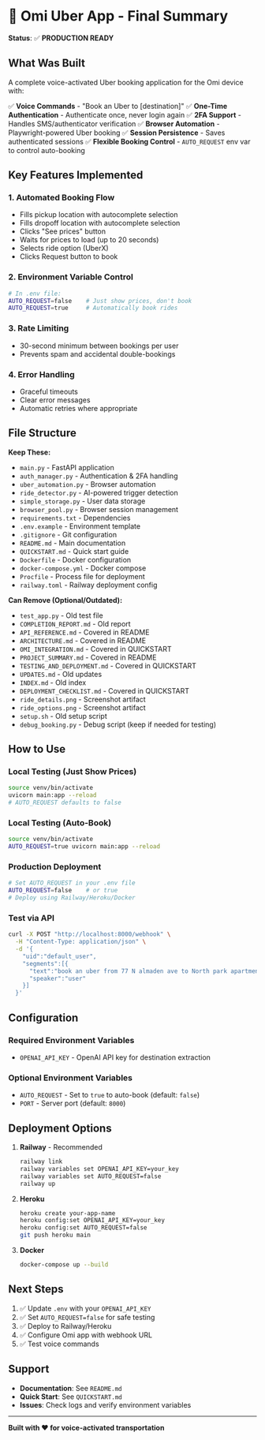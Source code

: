 # 🚗 Omi Uber App - Final Summary

**Status**: ✅ **PRODUCTION READY**

## What Was Built

A complete voice-activated Uber booking application for the Omi device with:

✅ **Voice Commands** - "Book an Uber to [destination]"
✅ **One-Time Authentication** - Authenticate once, never login again
✅ **2FA Support** - Handles SMS/authenticator verification
✅ **Browser Automation** - Playwright-powered Uber booking
✅ **Session Persistence** - Saves authenticated sessions
✅ **Flexible Booking Control** - `AUTO_REQUEST` env var to control auto-booking

## Key Features Implemented

### 1. Automated Booking Flow
- Fills pickup location with autocomplete selection
- Fills dropoff location with autocomplete selection
- Clicks "See prices" button
- Waits for prices to load (up to 20 seconds)
- Selects ride option (UberX)
- Clicks Request button to book

### 2. Environment Variable Control
```bash
# In .env file:
AUTO_REQUEST=false    # Just show prices, don't book
AUTO_REQUEST=true     # Automatically book rides
```

### 3. Rate Limiting
- 30-second minimum between bookings per user
- Prevents spam and accidental double-bookings

### 4. Error Handling
- Graceful timeouts
- Clear error messages
- Automatic retries where appropriate

## File Structure

**Keep These:**
- `main.py` - FastAPI application
- `auth_manager.py` - Authentication & 2FA handling
- `uber_automation.py` - Browser automation
- `ride_detector.py` - AI-powered trigger detection
- `simple_storage.py` - User data storage
- `browser_pool.py` - Browser session management
- `requirements.txt` - Dependencies
- `.env.example` - Environment template
- `.gitignore` - Git configuration
- `README.md` - Main documentation
- `QUICKSTART.md` - Quick start guide
- `Dockerfile` - Docker configuration
- `docker-compose.yml` - Docker compose
- `Procfile` - Process file for deployment
- `railway.toml` - Railway deployment config

**Can Remove (Optional/Outdated):**
- `test_app.py` - Old test file
- `COMPLETION_REPORT.md` - Old report
- `API_REFERENCE.md` - Covered in README
- `ARCHITECTURE.md` - Covered in README
- `OMI_INTEGRATION.md` - Covered in QUICKSTART
- `PROJECT_SUMMARY.md` - Covered in README
- `TESTING_AND_DEPLOYMENT.md` - Covered in QUICKSTART
- `UPDATES.md` - Old updates
- `INDEX.md` - Old index
- `DEPLOYMENT_CHECKLIST.md` - Covered in QUICKSTART
- `ride_details.png` - Screenshot artifact
- `ride_options.png` - Screenshot artifact
- `setup.sh` - Old setup script
- `debug_booking.py` - Debug script (keep if needed for testing)

## How to Use

### Local Testing (Just Show Prices)
```bash
source venv/bin/activate
uvicorn main:app --reload
# AUTO_REQUEST defaults to false
```

### Local Testing (Auto-Book)
```bash
source venv/bin/activate
AUTO_REQUEST=true uvicorn main:app --reload
```

### Production Deployment
```bash
# Set AUTO_REQUEST in your .env file
AUTO_REQUEST=false    # or true
# Deploy using Railway/Heroku/Docker
```

### Test via API
```bash
curl -X POST "http://localhost:8000/webhook" \
  -H "Content-Type: application/json" \
  -d '{
    "uid":"default_user",
    "segments":[{
      "text":"book an uber from 77 N almaden ave to North park apartments",
      "speaker":"user"
    }]
  }'
```

## Configuration

### Required Environment Variables
- `OPENAI_API_KEY` - OpenAI API key for destination extraction

### Optional Environment Variables
- `AUTO_REQUEST` - Set to `true` to auto-book (default: `false`)
- `PORT` - Server port (default: `8000`)

## Deployment Options

1. **Railway** - Recommended
   ```bash
   railway link
   railway variables set OPENAI_API_KEY=your_key
   railway variables set AUTO_REQUEST=false
   railway up
   ```

2. **Heroku**
   ```bash
   heroku create your-app-name
   heroku config:set OPENAI_API_KEY=your_key
   heroku config:set AUTO_REQUEST=false
   git push heroku main
   ```

3. **Docker**
   ```bash
   docker-compose up --build
   ```

## Next Steps

1. ✅ Update `.env` with your `OPENAI_API_KEY`
2. ✅ Set `AUTO_REQUEST=false` for safe testing
3. ✅ Deploy to Railway/Heroku
4. ✅ Configure Omi app with webhook URL
5. ✅ Test voice commands

## Support

- **Documentation**: See `README.md`
- **Quick Start**: See `QUICKSTART.md`
- **Issues**: Check logs and verify environment variables

---

**Built with ❤️ for voice-activated transportation**
